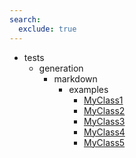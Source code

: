 ```yaml
---
search:
  exclude: true
---
```


- tests
    - generation
        - markdown
            - examples
                - [MyClass1](tests/generation/markdown/examples/MyClass1.md)
                - [MyClass2](tests/generation/markdown/examples/MyClass2.md)
                - [MyClass3](tests/generation/markdown/examples/MyClass3.md)
                - [MyClass4](tests/generation/markdown/examples/MyClass4.md)
                - [MyClass5](tests/generation/markdown/examples/MyClass5.md)
